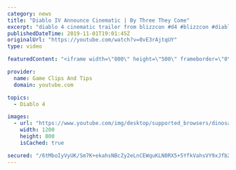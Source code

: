 ```yaml
---
category: news
title: "Diablo IV Announce Cinematic | By Three They Come"
excerpt: "diablo 4 cinematic trailer from blizzcon #d4 #blizzcon #diablo."
publishedDateTime: 2019-11-01T19:01:45Z
originalUrl: "https://youtube.com/watch?v=0vE3rAjtqUY"
type: video

featuredContent: "<iframe width=\"800\" height=\"500\" frameborder=\"0\" src=\"https://www.youtube.com/embed/0vE3rAjtqUY\" allow=\"accelerometer; autoplay; encrypted-media; gyroscope; picture-in-picture\" allowfullscreen></iframe>"

provider:
  name: Game Clips And Tips
  domain: youtube.com

topics:
  - Diablo 4

images:
  - url: "https://www.youtube.com/img/desktop/supported_browsers/dinosaur.png"
    width: 1200
    height: 800
    isCached: true

secured: "/6tMboIyVyUK/Sm7K+ekahsNBcZy2eLnCEWquKLN0RX5+5YfkVahsVY9xJfb2Tj0n5gprJnuvkAnxTP8pcamzQo/PrvC29pRnrid1RmfgATADmFUjZoG6kW3EriZwQWvQjFYpgYt6rFcRFoVUyYQi2sbYEfxyNl4hcjHuwQdsVOez5ogOY+6KC61zKbOsutwogoWz7YWlyjrWVF67SzmZONNy7CfgJz0R1cUfwNkBNdeELID4OX+2jNnlvBOnhEyBTaKtJD5bUZu9RkjKj6yizH0cR6Zeg7seWAZZkjZLQ4C2UI4WTbFPodaCF4l7s3tFZqQNrGS8/7qRAe2iI70XxrdHtSNsM7y8UnFbHxhWRNt9LIGKWspgBDqVB+0I1VBRDEUJsAMWzNS9GtJIC8qgA==;fjhLQcz3Uye9EPbqse35Wg=="
---
```


